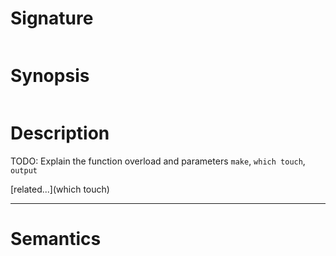 # Signature
```vikid-signature
```

# Synopsis
```vikid-synopsis
```

# Description
TODO: Explain the function overload and parameters `make`, `which touch`, `output`

[related...](which touch)

----
# Semantics